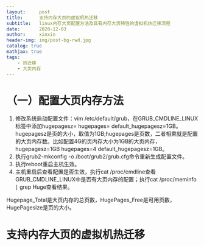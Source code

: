 ```yaml
---
layout:     post                    
title:      支持内存大页的虚拟机热迁移               
subtitle:   linux内存大页配置方法及具有内存大页特性的虚拟机热迁移流程 
date:       2020-12-03             
author:     xinxin                     
header-img: img/post-bg-rwd.jpg    
catalog: true                       
mathjax: true
tags:                               
    - 热迁移
    - 大页内存
---
```

# （一）配置大页内存方法
1. 修改系统启动配置文件：vim /etc/default/grub，在GRUB_CMDLINE_LINUX标签中添加hugepagesz=<pagesize> hugepages=<pagenumber> default\_hugepagesz=1GB。hugepagesz是页的大小，取值为1GB;hugepages是页数，二者相乘就是配置的大页内存数。比如配置4G的页内存大小为1GB的大页内存，hugepagesz=1GB hugepages=4 default_hugepagesz=1GB。
2. 执行grub2-mkconfig -o /boot/grub2/grub.cfg命令重新生成配置文件。
3. 执行reboot重启主机生效。
4. 主机重启后查看配置是否生效，执行cat /proc/cmdline查看GRUB_CMDLINE_LINUX中是否有大页内存的配置；执行cat /proc/meminfo $\mid$ grep Huge查看结果。

Hugepage\_Total是大页内存的总页数，HugePages_Free是可用页数，HugePagesize是页的大小。

# 支持内存大页的虚拟机热迁移

